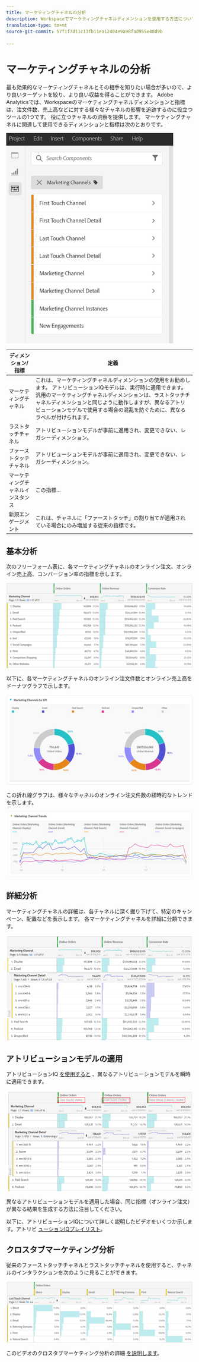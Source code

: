 ```yaml
---
title: マーケティングチャネルの分析
description: Workspaceでマーケティングチャネルディメンションを使用する方法について説明します。
translation-type: tm+mt
source-git-commit: 57f1f7d11c13fb11ea12404e9a98fad955e48d9b

---
```



# マーケティングチャネルの分析

最も効果的なマーケティングチャネルとその相手を知りたい場合が多いので、より良いターゲットを絞り、より良い収益を得ることができます。 Adobe Analyticsでは、Workspaceのマーケティングチャネルディメンションと指標は、注文件数、売上高などに対する様々なチャネルの影響を追跡するのに役立つツールの1つです。 役に立つチャネルの洞察を提供します。 マーケティングチャネルに関連して使用できるディメンションと指標は次のとおりです。

![](assets/mc-dims.png)

| ディメンション/指標 | 定義 |
|---|---|
| マーケティングチャネル | これは、マーケティングチャネルディメンションの使用をお勧めします。 アトリビューションIQモデルは、実行時に適用できます。 汎用のマーケティングチャネルディメンションは、ラストタッチチャネルディメンションと同じように動作しますが、異なるアトリビューションモデルで使用する場合の混乱を防ぐために、異なるラベルが付けられます。 |
| ラストタッチチャネル | アトリビューションモデルが事前に適用され、変更できない、レガシーディメンション。 |
| ファーストタッチチャネル | アトリビューションモデルが事前に適用され、変更できない、レガシーディメンション。 |
| マーケティングチャネルインスタンス | この指標… |
| 新規エンゲージメント | これは、チャネルに「ファーストタッチ」の割り当てが適用されている場合にのみ増加する従来の指標です。 |

## 基本分析

次のフリーフォーム表に、各マーケティングチャネルのオンライン注文、オンライン売上高、コンバージョン率の指標を示します。

![](assets/mc-viz1.png)

以下に、各マーケティングチャネルのオンライン注文件数とオンライン売上高をドーナツグラフで示します。

![](assets/mc-viz2.png)

この折れ線グラフは、様々なチャネルのオンライン注文件数の経時的なトレンドを示します。

![](assets/mc-viz3.png)

## 詳細分析

マーケティングチャネルの詳細は、各チャネルに深く掘り下げて、特定のキャンペーン、配置などを表示します。 各マーケティングチャネルを詳細に分類できます。

![](assets/mc-viz4.png)

## アトリビューションモデルの適用

アトリビューションIQ [を使用すると](https://docs.adobe.com/content/help/en/analytics/analyze/analysis-workspace/panels/attribution/use-attribution.html) 、異なるアトリビューションモデルを瞬時に適用できます。

![](assets/mc-viz5.png)

異なるアトリビューションモデルを適用した場合、同じ指標（オンライン注文）が異なる結果を生成する方法に注目してください。

以下に、アトリビューションIQについて詳しく説明したビデオをいくつか示します。アトリビ [ューションIQプレイリスト](https://www.youtube.com/playlist?list=PL2tCx83mn7GuDzYEZ8jQlaScruZr3tBTR)。

## クロスタブマーケティング分析

従来のファーストタッチチャネルとラストタッチチャネルを使用すると、チャネルのインタラクションを次のように見ることができます。

![](assets/mc-viz6.png)

このビデオのクロスタブマーケティング分析の詳細 [を説明します](https://www.youtube.com/watch?v=M3EOdONa-3E)。